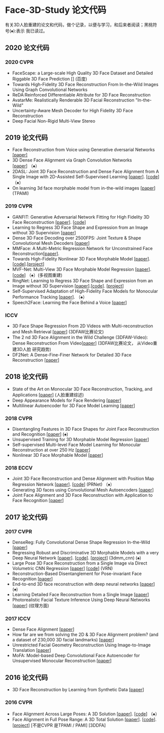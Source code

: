 # Face-3D-Study 论文代码
有关3D人脸重建的论文和代码，做个记录，以便与学习，和后来者阅读；黑桃符号(&spades;):表示 我已读过。
## 2020 论文代码
### 2020 CVPR
- FaceScape: a Large-scale High Quality 3D Face Dataset and Detailed Riggable 3D Face Prediction [] (百度)
- Towards High-Fidelity 3D Face Reconstruction From In-the-Wild Images Using Graph Convolutional Networks 
- ReDA:Reinforced Differentiable Attribute for 3D Face Reconstruction 
- AvatarMe: Realistically Renderable 3D Facial Reconstruction "In-the-Wild"
- Uncertainty-Aware Mesh Decoder for High Fidelity 3D Face Reconstruction
- Deep Facial Non-Rigid Multi-View Stereo

## 2019  论文代码
- Face Reconstruction from Voice using Generative dversarial Networks [[paper]](http://papers.nips.cc/paper/8768-face-reconstruction-from-voice-using-generative-adversarial-networks)
- 3D Dense Face Alignment via Graph Convolution Networks [[paper](https://arxiv.org/abs/1904.05562#:~:text=Recently%2C%203D%20face%20reconstruction%20and,of%20face%20with%20pose%20information.)] （&spades;）
- 2DASL: Joint 3D Face Reconstruction and Dense Face Alignment from A Single Image with 2D-Assisted Self-Supervised Learning [[paper](https://github.com/XgTu/2DASL)]. [[code](https://arxiv.org/abs/1903.09359)] （&spades;）
- On learning 3d face morphable model from in-the-wild images [[paper](https://arxiv.org/abs/1808.09560)] (TPAMI)
### 2019 CVPR
- GANFIT: Generative Adversarial Network Fitting for High Fidelity 3D Face Reconstruction [[paper](http://openaccess.thecvf.com/content_CVPR_2019/html/Gecer_GANFIT_Generative_Adversarial_Network_Fitting_for_High_Fidelity_3D_Face_CVPR_2019_paper.html)]. [[code](https://github.com/barisgecer/GANFit)]
- Learning to Regress 3D Face Shape and Expression from an Image without 3D Supervision [[paper](http://openaccess.thecvf.com/content_CVPR_2019/html/Sanyal_Learning_to_Regress_3D_Face_Shape_and_Expression_From_an_CVPR_2019_paper.html)]
- Dense 3D Face Decoding over 2500FPS: Joint Texture & Shape Convolutional Mesh Decoders [[paper](http://openaccess.thecvf.com/content_CVPR_2019/html/Zhou_Dense_3D_Face_Decoding_Over_2500FPS_Joint_Texture__Shape_CVPR_2019_paper.html)]
- MMFace: A Multi-Metric Regression Network for Unconstrained Face Reconstruction[[paper](http://openaccess.thecvf.com/content_CVPR_2019/html/Yi_MMFace_A_Multi-Metric_Regression_Network_for_Unconstrained_Face_Reconstruction_CVPR_2019_paper.html)]. 
- Towards High-Fidelity Nonlinear 3D Face Morphable Model [[paper](http://openaccess.thecvf.com/content_CVPR_2019/html/Tran_Towards_High-Fidelity_Nonlinear_3D_Face_Morphable_Model_CVPR_2019_paper.html)]. [[code](https://github.com/tranluan/Nonlinear_Face_3DMM)].[[project](http://cvlab.cse.msu.edu/project-nonlinear-3dmm.html)]
- MVF-Net: Multi-View 3D Face Morphable Model Regression [[paper](http://openaccess.thecvf.com/content_CVPR_2019/html/Wu_MVF-Net_Multi-View_3D_Face_Morphable_Model_Regression_CVPR_2019_paper.html)]. [[code](https://github.com/Fanziapril/mvfnet)] （&spades;）(多视图重建)
-  RingNet: Learning to Regress 3D Face Shape and Expression from an Image without 3D Supervision [[paper](http://openaccess.thecvf.com/content_CVPR_2019/html/Sanyal_Learning_to_Regress_3D_Face_Shape_and_Expression_From_an_CVPR_2019_paper.html)].[[code](https://github.com/soubhiksanyal/RingNet)]. [[project](https://ringnet.is.tue.mpg.de/)]
- Self-Supervised Adaptation of High-Fidelity Face Models for Monocular Performance Tracking [[paper](http://openaccess.thecvf.com/content_CVPR_2019/html/Yoon_Self-Supervised_Adaptation_of_High-Fidelity_Face_Models_for_Monocular_Performance_Tracking_CVPR_2019_paper.html)].  （&spades;）
- Speech2Face: Learning the Face Behind a Voice [[paper](http://openaccess.thecvf.com/content_CVPR_2019/html/Oh_Speech2Face_Learning_the_Face_Behind_a_Voice_CVPR_2019_paper.html)]
### ICCV
 - 3D Face Shape Regression From 2D Videos with Multi-reconstruction and Mesh Retrieval [[paper](http://openaccess.thecvf.com/content_ICCVW_2019/html/3DFAW/Shao_3D_Face_Shape_Regression_From_2D_Videos_with_Multi-Reconstruction_and_ICCVW_2019_paper.html)] (3DFAW比赛论文) 
 - The 2 nd 3D Face Alignment in the Wild Challenge (3DFAW-Video): Dense Reconstruction From Video[[paper](http://openaccess.thecvf.com/content_ICCVW_2019/html/3DFAW/Pillai_The_2nd_3D_Face_Alignment_in_the_Wild_Challenge_3DFAW-Video_ICCVW_2019_paper.html)]  (3DFAW比赛论文， 从Video重建3D人脸  研究趋势) 
 - DF2Net: A Dense-Fine-Finer Network for Detailed 3D Face Reconstruction [[paper](http://openaccess.thecvf.com/content_ICCV_2019/papers/Zeng_DF2Net_A_Dense-Fine-Finer_Network_for_Detailed_3D_Face_Reconstruction_ICCV_2019_paper.pdf)]
## 2018 论文代码
- State of the Art on Monocular 3D Face Reconstruction, Tracking, and Applications [[paper](https://studios.disneyresearch.com/wp-content/uploads/2019/03/State-of-the-Art-on-Monocular-3D-Face-Reconstruction-Tracking-and-Applications-1.pdf)] (人脸重建综述)
- Deep Appearance Models for Face Rendering [[paper](https://dl.acm.org/doi/abs/10.1145/3197517.3201401)]
- Multilinear Autoencoder for 3D Face Model Learning [[paper](https://hal.archives-ouvertes.fr/hal-01700934/document)]
### 2018 CVPR
- Disentangling Features in 3D Face Shapes for Joint Face Reconstruction and Recognition [[paper](http://openaccess.thecvf.com/content_cvpr_2018/html/Liu_Disentangling_Features_in_CVPR_2018_paper.html)] (&spades;)
- Unsupervised Training for 3D Morphable Model Regression [[paper](http://openaccess.thecvf.com/content_cvpr_2018/html/Genova_Unsupervised_Training_for_CVPR_2018_paper.html)]
- Self-supervised Multi-level Face Model Learning for Monocular Reconstruction at over 250 Hz [[paper](http://openaccess.thecvf.com/content_cvpr_2018/html/Tewari_Self-Supervised_Multi-Level_Face_CVPR_2018_paper.html)]
- Nonlinear 3D Face Morphable Model [[paper](http://openaccess.thecvf.com/content_cvpr_2018/papers/Tran_Nonlinear_3D_Face_CVPR_2018_paper.pdf)]
### 2018 ECCV
- Joint 3D Face Reconstruction and Dense Alignment with Position Map Regression Network [[paper](http://openaccess.thecvf.com/content_ECCV_2018/html/Yao_Feng_Joint_3D_Face_ECCV_2018_paper.html)]. [[code](https://github.com/YadiraF/PRNet)] (PRNet) （&spades;）
- Generating 3D faces using Convolutional Mesh Autoencoders [[paper](http://openaccess.thecvf.com/content_ECCV_2018/html/Anurag_Ranjan_Generating_3D_Faces_ECCV_2018_paper.html)]
- Joint Face Alignment and 3D Face Reconstruction with Application to Face Recognition [[paper](https://arxiv.org/pdf/1708.02734.pdf)]

## 2017 论文代码
### 2017 CVPR
- DenseReg: Fully Convolutional Dense Shape Regression In-the-Wild [[paper](http://openaccess.thecvf.com/content_cvpr_2017/html/Guler_DenseReg_Fully_Convolutional_CVPR_2017_paper.html)]
- Regressing Robust and Discriminative 3D Morphable Models with a very Deep Neural Network [[paper](http://openaccess.thecvf.com/content_cvpr_2017/html/Tran_Regressing_Robust_and_CVPR_2017_paper.html)]. [[code](https://github.com/anhttran/3dmm_cnn)]. [[project](https://talhassner.github.io/home/publication/2017_CVPR)] (3dmm_cnn) (&spades;)
- Large Pose 3D Face Reconstruction from a Single Image via Direct Volumetric CNN Regression [[paper](http://openaccess.thecvf.com/content_iccv_2017/html/Jackson_Large_Pose_3D_ICCV_2017_paper.html)] [[code](https://github.com/AaronJackson/vrn)] (VRN)
- Reconstruction-Based Disentanglement for Pose-invariant Face Recognition [[paper](http://openaccess.thecvf.com/content_iccv_2017/html/Peng_Reconstruction-Based_Disentanglement_for_ICCV_2017_paper.html)]
- End-to-end 3D face reconstruction with deep neural networks [[paper](http://openaccess.thecvf.com/content_cvpr_2017/html/Dou_End-To-End_3D_Face_CVPR_2017_paper.html)]   (&spades;)
- Learning Detailed Face Reconstruction from a Single Image [[paper](http://openaccess.thecvf.com/content_cvpr_2017/html/Richardson_Learning_Detailed_Face_CVPR_2017_paper.html)]
- Photorealistic Facial Texture Inference Using Deep Neural Networks [[paper](http://openaccess.thecvf.com/content_cvpr_2017/html/Saito_Photorealistic_Facial_Texture_CVPR_2017_paper.html)]  (纹理方面)
### 2017 ICCV
- Dense Face Alignment [[paper](http://openaccess.thecvf.com/content_ICCV_2017_workshops/w23/html/Liu_Dense_Face_Alignment_ICCV_2017_paper.html)]
- How far are we from solving the 2D & 3D Face Alignment problem? (and a dataset of 230,000 3D facial landmarks) [[paper](http://openaccess.thecvf.com/content_iccv_2017/html/Bulat_How_Far_Are_ICCV_2017_paper.html)]
- Unrestricted Facial Geometry Reconstruction Using Image-to-Image Translation [[paper](http://openaccess.thecvf.com/content_iccv_2017/html/Sela_Unrestricted_Facial_Geometry_ICCV_2017_paper.html)]
- MoFA: Model-based Deep Convolutional Face Autoencoder for Unsupervised Monocular Reconstruction [[paper](http://openaccess.thecvf.com/content_ICCV_2017_workshops/w19/html/Tewari_MoFA_Model-Based_Deep_ICCV_2017_paper.html)]

## 2016 论文代码
- 3D Face Reconstruction by Learning from Synthetic Data [[paper](https://arxiv.org/abs/1609.04387)]
### 2016 CVPR
- Face Alignment Across Large Poses: A 3D Solution [[paper](http://openaccess.thecvf.com/content_cvpr_2016/html/Zhu_Face_Alignment_Across_CVPR_2016_paper.html)]. [[code](https://github.com/cleardusk/3DDFA)] （&spades;）
- Face Alignment in Full Pose Range: A 3D Total Solution [[paper](https://arxiv.org/abs/1804.01005)]. [[code](https://github.com/cleardusk/3DDFA)]. [[project](http://www.cbsr.ia.ac.cn/users/xiangyuzhu/projects/3DDFA/main.htm)]  [不是CVPR 是TPAMI / PAMI] [3DDFA]


